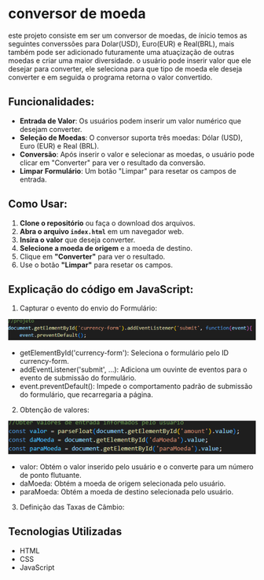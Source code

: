 # conversor de moeda

este projeto consiste em ser um conversor de moedas, de ínicio temos as seguintes converssões
para Dolar(USD), Euro(EUR) e Real(BRL), mais também pode ser adicionado futuramente uma atuaçização de outras moedas e criar uma maior diversidade. o usuário pode inserir valor que ele desejar para converter, ele seleciona para que tipo de moeda ele deseja converter e em seguida o programa retorna o valor convertido.

## Funcionalidades:

- **Entrada de Valor**: Os usuários podem inserir um valor numérico que desejam converter.
- **Seleção de Moedas**: O conversor suporta três moedas: Dólar (USD), Euro (EUR) e Real (BRL).
- **Conversão**: Após inserir o valor e selecionar as moedas, o usuário pode clicar em "Converter" para ver o resultado da conversão.
- **Limpar Formulário**: Um botão "Limpar" para resetar os campos de entrada.

## Como Usar:

1. **Clone o repositório** ou faça o download dos arquivos.
2. **Abra o arquivo `index.html`** em um navegador web.
3. **Insira o valor** que deseja converter.
4. **Selecione a moeda de origem** e a moeda de destino.
5. Clique em **"Converter"** para ver o resultado.
6. Use o botão **"Limpar"** para resetar os campos.

## Explicação do código em JavaScript:

1) Capturar o evento do envio do Formulário:

![](primeiro%20c%C3%B3digo.png)

* getElementById('currency-form'): Seleciona o formulário pelo ID currency-form.
* addEventListener('submit', ...): Adiciona um ouvinte de eventos para o evento de submissão do formulário.
* event.preventDefault(): Impede o comportamento padrão de submissão do formulário, que recarregaria a página.

2) Obtenção de valores:

![](segundo.png)

* valor: Obtém o valor inserido pelo usuário e o converte para um número de ponto flutuante.
* daMoeda: Obtém a moeda de origem selecionada pelo usuário.
* paraMoeda: Obtém a moeda de destino selecionada pelo usuário.

3) Definição das Taxas de Câmbio:










## Tecnologias Utilizadas

- HTML
- CSS
- JavaScript







